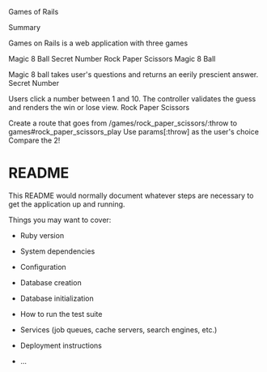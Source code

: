 Games of Rails

Summary

Games on Rails is a web application with three games

Magic 8 Ball
Secret Number
Rock Paper Scissors
Magic 8 Ball

Magic 8 ball takes user's questions and returns an eerily prescient answer.
Secret Number

Users click a number between 1 and 10. The controller validates the guess and renders the win or lose view.
Rock Paper Scissors

Create a route that goes from /games/rock_paper_scissors/:throw to games#rock_paper_scissors_play
Use params[:throw] as the user's choice
Compare the 2!


# README

This README would normally document whatever steps are necessary to get the
application up and running.

Things you may want to cover:

* Ruby version

* System dependencies

* Configuration

* Database creation

* Database initialization

* How to run the test suite

* Services (job queues, cache servers, search engines, etc.)

* Deployment instructions

* ...
